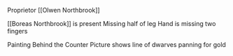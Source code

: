Proprietor [[Olwen Northbrook]]

[[Boreas Northbrook]] is present 
Missing half of leg
Hand is missing two fingers

Painting Behind the Counter
	Picture shows line of dwarves panning for gold

